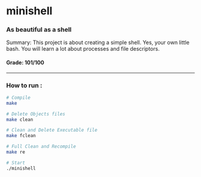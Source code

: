 # minishell
### As beautiful as a shell

Summary:
This project is about creating a simple shell.
Yes, your own little bash.
You will learn a lot about processes and file descriptors.

#### Grade: 101/100

---

### How to run :

```bash
# Compile
make

# Delete Objects files
make clean

# Clean and Delete Executable file
make fclean

# Full Clean and Recompile
make re

# Start
./minishell
```
